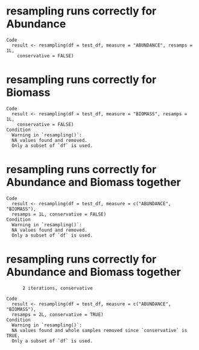 # resampling runs correctly for Abundance

    Code
      result <- resampling(df = test_df, measure = "ABUNDANCE", resamps = 1L,
        conservative = FALSE)

# resampling runs correctly for Biomass

    Code
      result <- resampling(df = test_df, measure = "BIOMASS", resamps = 1L,
        conservative = FALSE)
    Condition
      Warning in `resampling()`:
      NA values found and removed.
      Only a subset of `df` is used.

# resampling runs correctly for Abundance and Biomass together

    Code
      result <- resampling(df = test_df, measure = c("ABUNDANCE", "BIOMASS"),
      resamps = 1L, conservative = FALSE)
    Condition
      Warning in `resampling()`:
      NA values found and removed.
      Only a subset of `df` is used.

# resampling runs correctly for Abundance and Biomass together
          2 iterations, conservative

    Code
      result <- resampling(df = test_df, measure = c("ABUNDANCE", "BIOMASS"),
      resamps = 2L, conservative = TRUE)
    Condition
      Warning in `resampling()`:
      NA values found and whole samples removed since `conservative` is TRUE.
      Only a subset of `df` is used.

